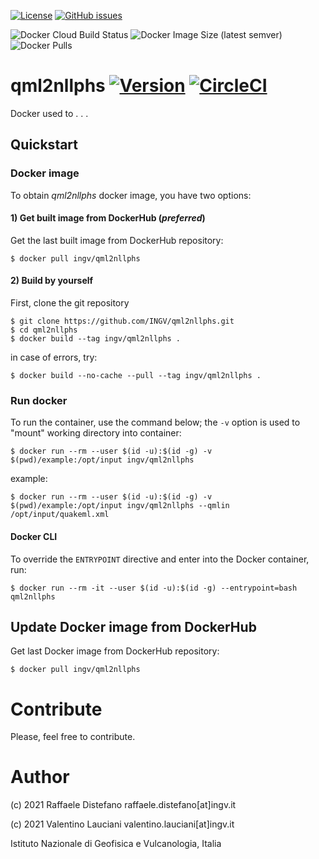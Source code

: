 [![License](https://img.shields.io/github/license/INGV/qml2nllphs.svg)](https://github.com/INGV/qml2nllphs/blob/master/LICENSE)
[![GitHub issues](https://img.shields.io/github/issues/INGV/qml2nllphs.svg)](https://github.com/INGV/qml2nllphs/issues)

![Docker Cloud Build Status](https://img.shields.io/docker/cloud/build/ingv/qml2nllphs)
![Docker Image Size (latest semver)](https://img.shields.io/docker/image-size/ingv/qml2nllphs?sort=semver)
![Docker Pulls](https://img.shields.io/docker/pulls/ingv/qml2nllphs)

# qml2nllphs [![Version](https://img.shields.io/badge/dynamic/yaml?label=ver&query=softwareVersion&url=https://raw.githubusercontent.com/INGV/qml2nllphs/master/publiccode.yml)](https://github.com/INGV/qml2nllphs/blob/master/publiccode.yml) [![CircleCI](https://circleci.com/gh/INGV/qml2nllphs/tree/master.svg?style=svg)](https://circleci.com/gh/INGV/qml2nllphs/tree/master)

Docker used to . . .

## Quickstart
### Docker image
To obtain *qml2nllphs* docker image, you have two options:

#### 1) Get built image from DockerHub (*preferred*)
Get the last built image from DockerHub repository:
```
$ docker pull ingv/qml2nllphs
```

#### 2) Build by yourself
First, clone the git repository
```
$ git clone https://github.com/INGV/qml2nllphs.git
$ cd qml2nllphs
$ docker build --tag ingv/qml2nllphs .
```

in case of errors, try:
```
$ docker build --no-cache --pull --tag ingv/qml2nllphs .
```

### Run docker
To run the container, use the command below; the `-v` option is used to "mount" working directory into container:
```
$ docker run --rm --user $(id -u):$(id -g) -v $(pwd)/example:/opt/input ingv/qml2nllphs
```

example:
```
$ docker run --rm --user $(id -u):$(id -g) -v $(pwd)/example:/opt/input ingv/qml2nllphs --qmlin /opt/input/quakeml.xml
```

#### Docker CLI
To override the `ENTRYPOINT` directive and enter into the Docker container, run:
```
$ docker run --rm -it --user $(id -u):$(id -g) --entrypoint=bash qml2nllphs
```

## Update Docker image from DockerHub
Get last Docker image from DockerHub repository:
```
$ docker pull ingv/qml2nllphs
```

# Contribute
Please, feel free to contribute.

# Author
(c) 2021 Raffaele Distefano raffaele.distefano[at]ingv.it

(c) 2021 Valentino Lauciani valentino.lauciani[at]ingv.it

Istituto Nazionale di Geofisica e Vulcanologia, Italia
